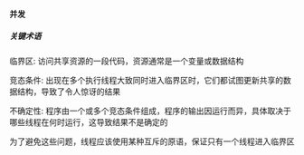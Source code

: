 #### 并发
##### 关键术语
临界区: 访问共享资源的一段代码，资源通常是一个变量或数据结构

竞态条件: 出现在多个执行线程大致同时进入临界区时，它们都试图更新共享的数据结构，导致了令人惊讶的结果

不确定性: 程序由一个或多个竞态条件组成，程序的输出因运行而异，具体取决于哪些线程在何时运行，这导致结果不是确定的

为了避免这些问题，线程应该使用某种互斥的原语，保证只有一个线程进入临界区